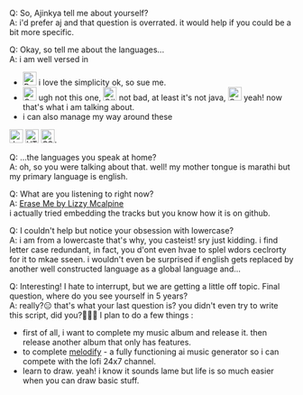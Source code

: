 Q: So, Ajinkya tell me about yourself?  
A: i'd prefer aj and that question is overrated. it would help if you could be a bit more specific.

Q: Okay, so tell me about the languages...  
A: i am well versed in 
* <img src = "https://img.icons8.com/color/python" alt = "Python" width = 24> i love the simplicity ok, so sue me.
* <img src = "https://img.icons8.com/color/c-plus-plus-logo" alt = "C++" width = 24> ugh not this one, 
<img src = "https://img.icons8.com/color/c-sharp-logo" alt = "C#" width = 24> not bad, at least it's not java,
<img src = "https://img.icons8.com/color/c-programming" alt = "C" width = 24> yeah! now that's what i am talking about.  
* i can also manage my way around these
<img src = "https://img.icons8.com/color/javascript" alt = "Javascript" width = 24> 
<img src = "https://img.icons8.com/color/html-5" alt = "HTML" width = 24> 
<img src = "https://img.icons8.com/color/css3" alt = "CSS" width = 24>. 

Q: ...the languages you speak at home?  
A: oh, so you were talking about that. well! my mother tongue is marathi but my primary language is english.

Q: What are you listening to right now?  
A: [Erase Me by Lizzy Mcalpine](https://music.apple.com/in/album/erase-me-feat-jacob-collier/1592586652?i=1592586658)  
i actually tried embedding the tracks but you know how it is on github.

Q: I couldn't help but notice your obsession with lowercase?  
A: i am from a lowercaste that's why, you casteist! sry just kidding. i find letter case redundant, in fact, you d'ont even hvae to splel wdors ceclrorty for it to mkae sseen. i wouldn't even be surprised if english gets replaced by another well constructed language as a global language and...

Q: Interesting! I hate to interrupt, but we are getting a little off topic. Final question, where do you see yourself in 5 years?  
A: really?😑 that's what your last question is? you didn't even try to write this script, did you?🤦🏻‍♂️ I plan to do a few things : 
* first of all, i want to complete my music album and release it. then release another album that only has features.
* to complete [melodify](https://github.com/AyushPathak3011/Melodify) - a fully functioning ai music generator so i can compete with the lofi 24x7 channel.
* learn to draw. yeah! i know it sounds lame but life is so much easier when you can draw basic stuff.
